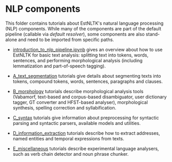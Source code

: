 NLP components
============

This folder contains tutorials about EstNLTK's natural language processing (NLP) components. 
While many of the components are part of the default pipeline (callable via _default resolver_), some components are also stand-alone and need to be imported from specific paths.

* [introduction_to_nlp_pipeline.ipynb](introduction_to_nlp_pipeline.ipynb) gives an overview about how to use EstNLTK for basic text analysis: splitting text into tokens, words, sentences, and performing morphological analysis (including lemmatization and part-of-speech tagging).

* [A_text_segmentation](A_text_segmentation/) tutorials give details about segmenting texts into tokens, compound tokens, words, sentences, paragraphs and clauses.

* [B_morphology](B_morphology/) tutorials describe morphological analysis tools (Vabamorf, text-based and corpus-based disambiguator, user dictionary tagger, GT converter and HFST-based analyser), morphological synthesis, spelling correction and syllabification.

* [C_syntax](C_syntax/) tutorials give information about preprocessing for syntactic parsing and syntactic parsers, available models and utilities.

* [D_information_extraction](D_information_extraction/) tutorials describe how to extract addresses, named entities and temporal expressions from texts.

* [E_miscellaneous](E_miscellaneous/) tutorials describe experimental language analysers, such as verb chain detector and noun phrase chunker.


